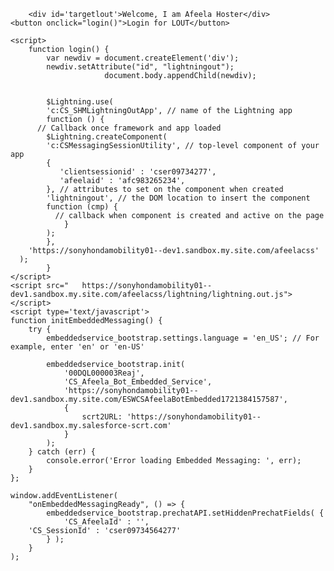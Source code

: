 <html lang="en">
  <head>
    <meta charset="utf-8" />
    <meta name="viewport" content="width=device-width, initial-scale=1" />
  </head>
  <body>
  
        <div id='targetlout'>Welcome, I am Afeela Hoster</div>
	<button onclick="login()">Login for LOUT</button>

    <script>
        function login() {
		    var newdiv = document.createElement('div');
			newdiv.setAttribute("id", "lightningout");		
                         document.body.appendChild(newdiv);   
			
			
			$Lightning.use(
			'c:CS_SHMLightningOutApp', // name of the Lightning app
			function () {
          // Callback once framework and app loaded
			$Lightning.createComponent(
            'c:CSMessagingSessionUtility', // top-level component of your app
            {
               'clientsessionid' : 'cser09734277',
               'afeelaid' : 'afc983265234',
            }, // attributes to set on the component when created
            'lightningout', // the DOM location to insert the component
            function (cmp) {
              // callback when component is created and active on the page
				}
			);
			},
		'https://sonyhondamobility01--dev1.sandbox.my.site.com/afeelacss'
      );
			}
    </script>
	<script src="	https://sonyhondamobility01--dev1.sandbox.my.site.com/afeelacss/lightning/lightning.out.js"></script>
	<script type='text/javascript'>
	function initEmbeddedMessaging() {
		try {
			embeddedservice_bootstrap.settings.language = 'en_US'; // For example, enter 'en' or 'en-US'
 
			embeddedservice_bootstrap.init(
				'00DQL000003Reaj',
				'CS_Afeela_Bot_Embedded_Service',
				'https://sonyhondamobility01--dev1.sandbox.my.site.com/ESWCSAfeelaBotEmbedded1721384157587',
				{
					scrt2URL: 'https://sonyhondamobility01--dev1.sandbox.my.salesforce-scrt.com'
				}
			);
		} catch (err) {
			console.error('Error loading Embedded Messaging: ', err);
		}
	};
	
	window.addEventListener(
        "onEmbeddedMessagingReady", () => {
            embeddedservice_bootstrap.prechatAPI.setHiddenPrechatFields( {
                'CS_AfeelaId' : '',
		'CS_SessionId' : 'cser09734564277'
            } );
        }
    );
</script>
<script type='text/javascript' src='https://sonyhondamobility01--dev1.sandbox.my.site.com/ESWCSAfeelaBotEmbedded1721384157587/assets/js/bootstrap.min.js' onload='initEmbeddedMessaging()'></script>
     </body>
</html>
